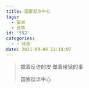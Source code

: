 ```yaml
---
title: 国家反诈中心
tags:
  - 安卓
  - 日常
id: '552'
categories:
  - - 动态
date: 2021-09-09 21:14:07
---
```


> 披着反诈的皮 做着棱镜的事
> 
> 国家反诈中心